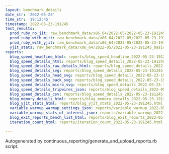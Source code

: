 ```yaml
---
layout: benchmark_details
date_str: '2022-05-23'
time_str: '19:12:45'
timestamp: 2022-05-23-191245
test_results:
  prod_ruby_no_jit: raw_benchmark_data/x86_64/2022-05/2022-05-23-191245_basic_benchmark_prod_ruby_no_jit.json
  prod_ruby_with_mjit: raw_benchmark_data/x86_64/2022-05/2022-05-23-191245_basic_benchmark_prod_ruby_with_mjit.json
  prod_ruby_with_yjit: raw_benchmark_data/x86_64/2022-05/2022-05-23-191245_basic_benchmark_prod_ruby_with_yjit.json
  yjit_stats: raw_benchmark_data/x86_64/2022-05/2022-05-23-191245_basic_benchmark_yjit_stats.json
reports:
  blog_speed_headline_html: reports/blog_speed_headline_2022-05-23-191245.html
  blog_speed_details_html: reports/blog_speed_details_2022-05-23-191245.html
  blog_speed_details_raw_details_html: reports/blog_speed_details_2022-05-23-191245.raw_details.html
  blog_speed_details_svg: reports/blog_speed_details_2022-05-23-191245.svg
  blog_speed_details_head_svg: reports/blog_speed_details_2022-05-23-191245.head.svg
  blog_speed_details_back_svg: reports/blog_speed_details_2022-05-23-191245.back.svg
  blog_speed_details_micro_svg: reports/blog_speed_details_2022-05-23-191245.micro.svg
  blog_speed_details_tripwires_json: reports/blog_speed_details_2022-05-23-191245.tripwires.json
  blog_speed_details_csv: reports/blog_speed_details_2022-05-23-191245.csv
  blog_memory_details_html: reports/blog_memory_details_2022-05-23-191245.html
  blog_yjit_stats_html: reports/blog_yjit_stats_2022-05-23-191245.html
  variable_warmup_warmup_settings_json: reports/variable_warmup_2022-05-23-191245.warmup_settings.json
  variable_warmup_stats_of_interest_json: reports/variable_warmup_2022-05-23-191245.stats_of_interest.json
  blog_exit_reports_bench_list_html: reports/blog_exit_reports_2022-05-23-191245.bench_list.html
  iteration_count_html: reports/iteration_count_2022-05-23-191245.html

---
```

Autogenerated by continuous_reporting/generate_and_upload_reports.rb script.
